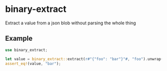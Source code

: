 # binary-extract
Extract a value from a json blob without parsing the whole thing

## Example

```rs
use binary_extract;

let value = binary_extract::extract(r#"{"foo": "bar"}"#, "foo").unwrap();
assert_eq!(value, "bar");
```